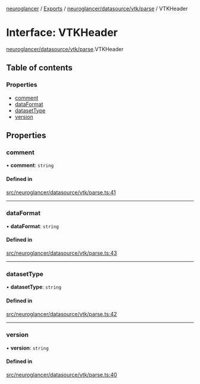 [neuroglancer](../README.md) / [Exports](../modules.md) / [neuroglancer/datasource/vtk/parse](../modules/neuroglancer_datasource_vtk_parse.md) / VTKHeader

# Interface: VTKHeader

[neuroglancer/datasource/vtk/parse](../modules/neuroglancer_datasource_vtk_parse.md).VTKHeader

## Table of contents

### Properties

- [comment](neuroglancer_datasource_vtk_parse.VTKHeader.md#comment)
- [dataFormat](neuroglancer_datasource_vtk_parse.VTKHeader.md#dataformat)
- [datasetType](neuroglancer_datasource_vtk_parse.VTKHeader.md#datasettype)
- [version](neuroglancer_datasource_vtk_parse.VTKHeader.md#version)

## Properties

### comment

• **comment**: `string`

#### Defined in

[src/neuroglancer/datasource/vtk/parse.ts:41](https://github.com/ActiveBrainAtlas2/neuroglancer/blob/034b457d/src/neuroglancer/datasource/vtk/parse.ts#L41)

___

### dataFormat

• **dataFormat**: `string`

#### Defined in

[src/neuroglancer/datasource/vtk/parse.ts:43](https://github.com/ActiveBrainAtlas2/neuroglancer/blob/034b457d/src/neuroglancer/datasource/vtk/parse.ts#L43)

___

### datasetType

• **datasetType**: `string`

#### Defined in

[src/neuroglancer/datasource/vtk/parse.ts:42](https://github.com/ActiveBrainAtlas2/neuroglancer/blob/034b457d/src/neuroglancer/datasource/vtk/parse.ts#L42)

___

### version

• **version**: `string`

#### Defined in

[src/neuroglancer/datasource/vtk/parse.ts:40](https://github.com/ActiveBrainAtlas2/neuroglancer/blob/034b457d/src/neuroglancer/datasource/vtk/parse.ts#L40)
